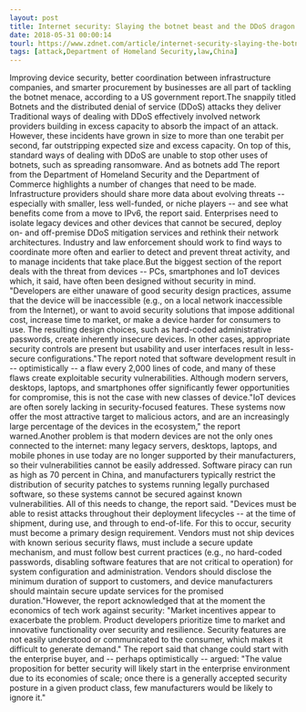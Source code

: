 ```yaml
---
layout: post
title: Internet security: Slaying the botnet beast and the DDoS dragon
date: 2018-05-31 00:00:14
tourl: https://www.zdnet.com/article/internet-security-slaying-the-botnet-beast-and-the-ddos-dragon/
tags: [attack,Department of Homeland Security,law,China]
---
```

Improving device security, better coordination between infrastructure companies, and smarter procurement by businesses are all part of tackling the botnet menace, according to a US government report.The snappily titled Botnets and the distributed denial of service (DDoS) attacks they deliver Traditional ways of dealing with DDoS effectively involved network providers building in excess capacity to absorb the impact of an attack. However, these incidents have grown in size to more than one terabit per second, far outstripping expected size and excess capacity. On top of this, standard ways of dealing with DDoS are unable to stop other uses of botnets, such as spreading ransomware. And as botnets add The report from the Department of Homeland Security and the Department of Commerce highlights a number of changes that need to be made. Infrastructure providers should share more data about evolving threats -- especially with smaller, less well-funded, or niche players -- and see what benefits come from a move to IPv6, the report said. Enterprises need to isolate legacy devices and other devices that cannot be secured, deploy on- and off-premise DDoS mitigation services and rethink their network architectures. Industry and law enforcement should work to find ways to coordinate more often and earlier to detect and prevent threat activity, and to manage incidents that take place.But the biggest section of the report deals with the threat from devices -- PCs, smartphones and IoT devices which, it said, have often been designed without security in mind. "Developers are either unaware of good security design practices, assume that the device will be inaccessible (e.g., on a local network inaccessible from the Internet), or want to avoid security solutions that impose additional cost, increase time to market, or make a device harder for consumers to use. The resulting design choices, such as hard-coded administrative passwords, create inherently insecure devices. In other cases, appropriate security controls are present but usability and user interfaces result in less-secure configurations."The report noted that software development result in -- optimistically -- a flaw every 2,000 lines of code, and many of these flaws create exploitable security vulnerabilities. Although modern servers, desktops, laptops, and smartphones offer significantly fewer opportunities for compromise, this is not the case with new classes of device."IoT devices are often sorely lacking in security-focused features. These systems now offer the most attractive target to malicious actors, and are an increasingly large percentage of the devices in the ecosystem," the report warned.Another problem is that modern devices are not the only ones connected to the internet: many legacy servers, desktops, laptops, and mobile phones in use today are no longer supported by their manufacturers, so their vulnerabilities cannot be easily addressed. Software piracy can run as high as 70 percent in China, and manufacturers typically restrict the distribution of security patches to systems running legally purchased software, so these systems cannot be secured against known vulnerabilities. All of this needs to change, the report said. "Devices must be able to resist attacks throughout their deployment lifecycles -- at the time of shipment, during use, and through to end-of-life. For this to occur, security must become a primary design requirement. Vendors must not ship devices with known serious security flaws, must include a secure update mechanism, and must follow best current practices (e.g., no hard-coded passwords, disabling software features that are not critical to operation) for system configuration and administration. Vendors should disclose the minimum duration of support to customers, and device manufacturers should maintain secure update services for the promised duration."However, the report acknowledged that at the moment the economics of tech work against security: "Market incentives appear to exacerbate the problem. Product developers prioritize time to market and innovative functionality over security and resilience. Security features are not easily understood or communicated to the consumer, which makes it difficult to generate demand." The report said that change could start with the enterprise buyer, and -- perhaps optimistically -- argued: "The value proposition for better security will likely start in the enterprise environment due to its economies of scale; once there is a generally accepted security posture in a given product class, few manufacturers would be likely to ignore it."